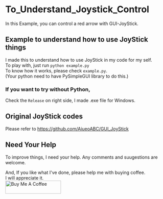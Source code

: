 # To_Understand_Joystick_Control
In this Example, you can control a red arrow with GUI-JoyStick.
## Example to understand how to use JoyStick things
I made this to understand how to use JoyStick in my code for my self.  
To play with, just run `python example.py`  
To know how it works, please check `example.py`.  
(Your python need to have PySimpleGUI library to do this.)
### If you want to try without Python,
Check the `Release` on right side, I made .exe file for Windows.

## Original JoyStick codes
Please refer to https://github.com/AiueoABC/GUI_JoyStick

## Need Your Help
To improve things, I need your help. Any comments and suugestions are welcome.

And, If you like what I've done, please help me with buying coffee.  
I will appreciate it.  
<a href="https://www.buymeacoffee.com/aiueoabc" target="_blank"><img src="https://cdn.buymeacoffee.com/buttons/default-orange.png" alt="Buy Me A Coffee" height="41" width="174"></a>